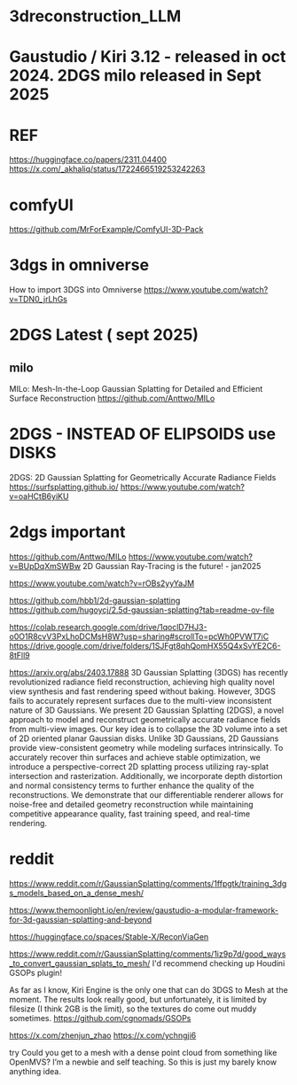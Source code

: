 # 3dreconstruction_LLM

# Gaustudio / Kiri 3.12 - released in oct 2024.    2DGS milo released in Sept 2025


# REF
https://huggingface.co/papers/2311.04400
https://x.com/_akhaliq/status/1722466519253242263


# comfyUI
https://github.com/MrForExample/ComfyUI-3D-Pack



# 3dgs in omniverse
How to import 3DGS into Omniverse
https://www.youtube.com/watch?v=TDN0_jrLhGs

# 2DGS Latest ( sept 2025)
## milo
MILo: Mesh-In-the-Loop Gaussian Splatting for Detailed and Efficient Surface Reconstruction
https://github.com/Anttwo/MILo

# 2DGS - INSTEAD OF ELIPSOIDS use DISKS
2DGS: 2D Gaussian Splatting for Geometrically Accurate Radiance Fields
https://surfsplatting.github.io/
https://www.youtube.com/watch?v=oaHCtB6yiKU

# 2dgs important
https://github.com/Anttwo/MILo
https://www.youtube.com/watch?v=BUpDqXmSWBw
2D Gaussian Ray-Tracing is the future! - jan2025

https://www.youtube.com/watch?v=rOBs2yyYaJM

https://github.com/hbb1/2d-gaussian-splatting
https://github.com/hugoycj/2.5d-gaussian-splatting?tab=readme-ov-file

https://colab.research.google.com/drive/1qoclD7HJ3-o0O1R8cvV3PxLhoDCMsH8W?usp=sharing#scrollTo=pcWh0PVWT7iC
https://drive.google.com/drive/folders/1SJFgt8qhQomHX55Q4xSvYE2C6-8tFll9

https://arxiv.org/abs/2403.17888
3D Gaussian Splatting (3DGS) has recently revolutionized radiance field reconstruction, achieving high quality novel view synthesis and fast rendering speed without baking. However, 3DGS fails to accurately represent surfaces due to the multi-view inconsistent nature of 3D Gaussians. We present 2D Gaussian Splatting (2DGS), a novel approach to model and reconstruct geometrically accurate radiance fields from multi-view images. Our key idea is to collapse the 3D volume into a set of 2D oriented planar Gaussian disks. Unlike 3D Gaussians, 2D Gaussians provide view-consistent geometry while modeling surfaces intrinsically. To accurately recover thin surfaces and achieve stable optimization, we introduce a perspective-correct 2D splatting process utilizing ray-splat intersection and rasterization. Additionally, we incorporate depth distortion and normal consistency terms to further enhance the quality of the reconstructions. We demonstrate that our differentiable renderer allows for noise-free and detailed geometry reconstruction while maintaining competitive appearance quality, fast training speed, and real-time rendering.


# reddit
https://www.reddit.com/r/GaussianSplatting/comments/1ffpgtk/training_3dgs_models_based_on_a_dense_mesh/

https://www.themoonlight.io/en/review/gaustudio-a-modular-framework-for-3d-gaussian-splatting-and-beyond


https://huggingface.co/spaces/Stable-X/ReconViaGen

https://www.reddit.com/r/GaussianSplatting/comments/1iz9p7d/good_ways_to_convert_gaussian_splats_to_mesh/
I'd recommend checking up Houdini GSOPs plugin!

As far as I know, Kiri Engine is the only one that can do 3DGS to Mesh at the moment. The results look really good, but unfortunately, it is limited by filesize (I think 2GB is the limit), so the textures do come out muddy sometimes.
https://github.com/cgnomads/GSOPs


https://x.com/zhenjun_zhao
https://x.com/ychngji6


try
Could you get to a mesh with a dense point cloud from something like OpenMVS? I’m a newbie and self teaching. So this is just my barely know anything idea.

